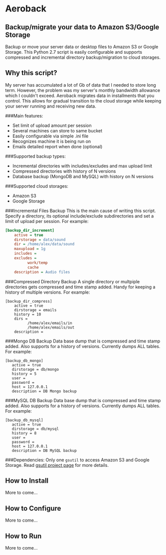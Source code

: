 Aeroback
========
Backup/migrate your data to Amazon S3/Google Storage
----------------------------------------------------
Backup or move your server data or desktop files to Amazon S3 or Google Storage. This Python 2.7 script is easily configurable and supports compressed and incremental directory backup/migration to cloud storages.

Why this script?
----------------
My server has accumulated a lot of Gb of data that I needed to store long term. However, the problem was my server's monthly bandwidth allowance which I couldn't exceed. 
Aeroback migrates data in installments that you control. This allows for gradual transition to the cloud storage while keeping your server running and receiving new data.

###Main features:
* Set limit of upload amount per session
* Several machines can store to same bucket
* Easily configurable via simple .ini file
* Recognizes machine it is being run on
* Emails detailed report when done (optional)

###Supported backup types:
* Incremental directories with includes/excludes and max upload limit
* Compressed directories with history of N versions
* Database backup (MongoDB and MySQL) with history on N versions

###Supported cloud storages:
* Amazon S3
* Google Storage

###Incremental Files Backup
This is the main cause of writing this script. Specify a directory, its optional include/exclude subdirectories and set a limit of upload per session.
For example:
```ini
[backup_dir_increment]
    active = true
    dirstorage = data/sound
    dir = /home/alex/data/sound
    maxupload = 1g
    includes =
    excludes = 
          work/temp
          cache
    description = Audio files
```

###Compressed Directory Backup
A single directory or multpiple directories gets compressed and time stamp added. Handy for keeping a history of multiple versions.
For example:
```
[backup_dir_compress]         
    active = true
    dirstorage = emails
    history = 10
    dirs =  
          /home/alex/emails/in
          /home/alex/emails/out
    description = 
```

###Mongo DB Backup
Data base dump that is compressed and time stamp added. Also supports for a history of versions. Currently dumps ALL tables.
For example:
```
[backup_db_mongo]             
   active = true
   dirstorage = db/mongo
   history = 5
   user = 
   password =
   host = 127.0.0.1
   description = DB Mongo backup
```

###MySQL DB Backup
Data base dump that is compressed and time stamp added. Also supports for a history of versions. Currently dumps ALL tables.
For example:
```
[backup_db_mysql]
   active = true
   dirstorage = db/mysql
   history = 8
   user = 
   password =
   host = 127.0.0.1
   description = DB MySQL backup
```

###Dependencies:
Only one `gsutil` to access Amazon S3 and Google Storage. Read [gsutil project page](https://developers.google.com/storage/docs/gsutil) for more details.

How to Install
--------------
More to come...

How to Configure
----------------
More to come...

How to Run
----------
More to come...
